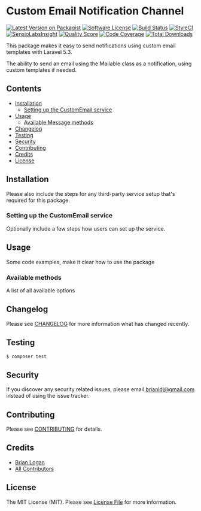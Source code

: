 # Custom Email Notification Channel

[![Latest Version on Packagist](https://img.shields.io/packagist/v/laravel-notification-channels/Custom-Email.svg?style=flat-square)](https://packagist.org/packages/laravel-notification-channels/Custom-Email)
[![Software License](https://img.shields.io/badge/license-MIT-brightgreen.svg?style=flat-square)](LICENSE.md)
[![Build Status](https://img.shields.io/travis/laravel-notification-channels/Custom-Email/master.svg?style=flat-square)](https://travis-ci.org/laravel-notification-channels/Custom-Email)
[![StyleCI](https://styleci.io/repos/:style_ci_id/shield)](https://styleci.io/repos/:style_ci_id)
[![SensioLabsInsight](https://img.shields.io/sensiolabs/i/:sensio_labs_id.svg?style=flat-square)](https://insight.sensiolabs.com/projects/:sensio_labs_id)
[![Quality Score](https://img.shields.io/scrutinizer/g/laravel-notification-channels/Custom-Email.svg?style=flat-square)](https://scrutinizer-ci.com/g/laravel-notification-channels/Custom-Email)
[![Code Coverage](https://img.shields.io/scrutinizer/coverage/g/laravel-notification-channels/Custom-Email/master.svg?style=flat-square)](https://scrutinizer-ci.com/g/laravel-notification-channels/Custom-Email/?branch=master)
[![Total Downloads](https://img.shields.io/packagist/dt/laravel-notification-channels/Custom-Email.svg?style=flat-square)](https://packagist.org/packages/laravel-notification-channels/Custom-Email)

This package makes it easy to send notifications using custom email templates with Laravel 5.3.

The ability to send an email using the Mailable class as a notification, using custom templates if needed.



## Contents

- [Installation](#installation)
	- [Setting up the CustomEmail service](#setting-up-the-CustomEmail-service)
- [Usage](#usage)
	- [Available Message methods](#available-message-methods)
- [Changelog](#changelog)
- [Testing](#testing)
- [Security](#security)
- [Contributing](#contributing)
- [Credits](#credits)
- [License](#license)


## Installation

Please also include the steps for any third-party service setup that's required for this package.

### Setting up the CustomEmail service

Optionally include a few steps how users can set up the service.

## Usage

Some code examples, make it clear how to use the package

### Available methods

A list of all available options

## Changelog

Please see [CHANGELOG](CHANGELOG.md) for more information what has changed recently.

## Testing

``` bash
$ composer test
```

## Security

If you discover any security related issues, please email brianldj@gmail.com instead of using the issue tracker.

## Contributing

Please see [CONTRIBUTING](CONTRIBUTING.md) for details.

## Credits

- [Brian Logan](https://github.com/darkgoldblade01)
- [All Contributors](../../contributors)

## License

The MIT License (MIT). Please see [License File](LICENSE.md) for more information.
